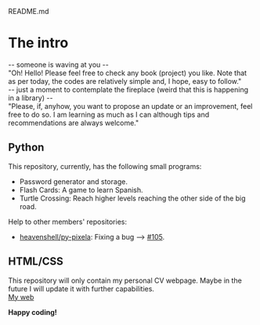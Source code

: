 README.md
# The intro
-- someone is waving at you --  
"Oh! Hello! Please feel free to check any book (project) you like. Note that as per today, the codes are relatively simple and, I hope, easy to follow."  
-- just a moment to contemplate the fireplace (weird that this is happening in a library) --  
"Please, if, anyhow, you want to propose an update or an improvement, feel free to do so. I am learning as much as I can although tips and recommendations are always welcome."  

## Python
This repository, currently, has the following small programs:
- Password generator and storage.
- Flash Cards: A game to learn Spanish.
- Turtle Crossing: Reach higher levels reaching the other side of the big road.

Help to other members' repositories:
- [heavenshell/py-pixela](https://github.com/heavenshell/py-pixela): Fixing a bug --> [#105](https://github.com/heavenshell/py-pixela/pull/105).  

## HTML/CSS
This repository will only contain my personal CV webpage. Maybe in the future I will update it with further capabilities.  
[My web](https://juancarcedo.github.io/)

**Happy coding!**
